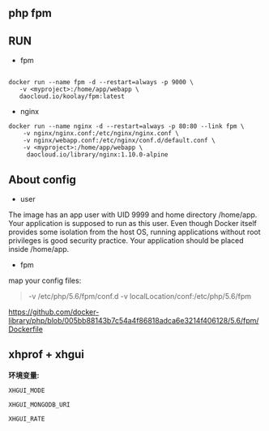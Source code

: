 php fpm
------

## RUN

- fpm
```

docker run --name fpm -d --restart=always -p 9000 \
   -v <myproject>:/home/app/webapp \
   daocloud.io/koolay/fpm:latest

```

- nginx

```
docker run --name nginx -d --restart=always -p 80:80 --link fpm \
    -v nginx/nginx.conf:/etc/nginx/nginx.conf \
    -v nginx/webapp.conf:/etc/nginx/conf.d/default.conf \
    -v <myproject>:/home/app/webapp \
     daocloud.io/library/nginx:1.10.0-alpine

```

## About config

- user

The image has an app user with UID 9999 and home directory /home/app. Your application is supposed to run as this user. Even though Docker itself provides some isolation from the host OS, running applications without root privileges is good security practice.
Your application should be placed inside /home/app.

- fpm

map your config files:  

> -v /etc/php/5.6/fpm/conf.d
> -v localLocation/conf:/etc/php/5.6/fpm

https://github.com/docker-library/php/blob/005bb88143b7c54a4f86818adca6e3214f406128/5.6/fpm/Dockerfile


## xhprof + xhgui

**环境变量:** 

`XHGUI_MODE`

`XHGUI_MONGODB_URI`

`XHGUI_RATE`
